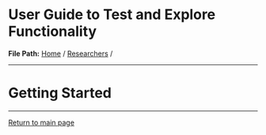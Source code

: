 # User Guide to Test and Explore Functionality

**File Path:** [Home](../MainPage.md) / [Researchers](Researchers.md) / 

---
# Getting Started


---

[Return to main page](../MainPage.md)
